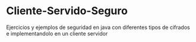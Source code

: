 # Cliente-Servido-Seguro
Ejercicios y ejemplos de seguridad en java con diferentes tipos de cifrados e implementandolo en un cliente servidor
